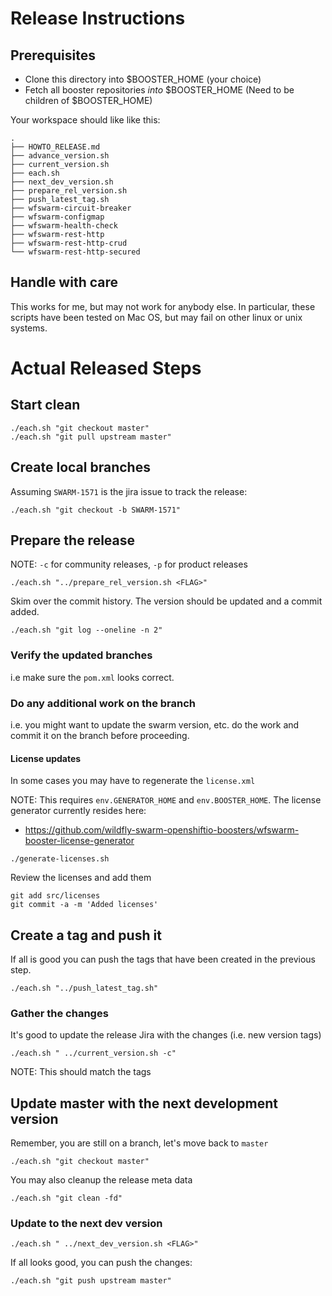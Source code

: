 # Release Instructions

## Prerequisites

- Clone this directory into $BOOSTER_HOME (your choice)
- Fetch all booster repositories _into_ $BOOSTER_HOME (Need to be children of $BOOSTER_HOME)

Your workspace should like like this:

```
.
├── HOWTO_RELEASE.md
├── advance_version.sh
├── current_version.sh
├── each.sh
├── next_dev_version.sh
├── prepare_rel_version.sh
├── push_latest_tag.sh
├── wfswarm-circuit-breaker
├── wfswarm-configmap
├── wfswarm-health-check
├── wfswarm-rest-http
├── wfswarm-rest-http-crud
└── wfswarm-rest-http-secured
```

## Handle with care

This works for me, but may not work for anybody else. In particular, these scripts have been tested on Mac OS, but may fail on other linux or unix systems.

# Actual Released Steps

## Start clean

```
./each.sh "git checkout master"
./each.sh "git pull upstream master"
```

## Create local branches

Assuming `SWARM-1571` is the jira issue to track the release:

```
./each.sh "git checkout -b SWARM-1571"
```
## Prepare the release

NOTE: `-c` for community releases, `-p` for product releases

```
./each.sh "../prepare_rel_version.sh <FLAG>"
```

Skim over the commit history. The version should be updated and a commit added.

```
./each.sh "git log --oneline -n 2"
```

### Verify the updated branches

i.e make sure the `pom.xml` looks correct.

### Do any additional work on the branch

i.e. you might want to update the swarm version, etc. do the work and commit it on the branch before proceeding.

#### License updates

In some cases you may have to regenerate the `license.xml`

NOTE: This requires `env.GENERATOR_HOME` and `env.BOOSTER_HOME`.
The license generator currently resides here:

- https://github.com/wildfly-swarm-openshiftio-boosters/wfswarm-booster-license-generator

```
./generate-licenses.sh
```

Review the licenses and add them
```
git add src/licenses
git commit -a -m 'Added licenses'
```

## Create a tag and push it

If all is good you can push the tags that have been created in the previous step.

```
./each.sh "../push_latest_tag.sh"
```
### Gather the changes

It's good to update the release Jira with the changes (i.e. new version tags)

```
./each.sh " ../current_version.sh -c"
```

NOTE: This should match the tags


## Update master with the next development version

Remember, you are still on a branch, let's move back to `master`

```
./each.sh "git checkout master"
```

You may also cleanup the release meta data

```
./each.sh "git clean -fd"
```

### Update to the next dev version

```
./each.sh " ../next_dev_version.sh <FLAG>"
```

If all looks good, you can push the changes:

```
./each.sh "git push upstream master"
```
